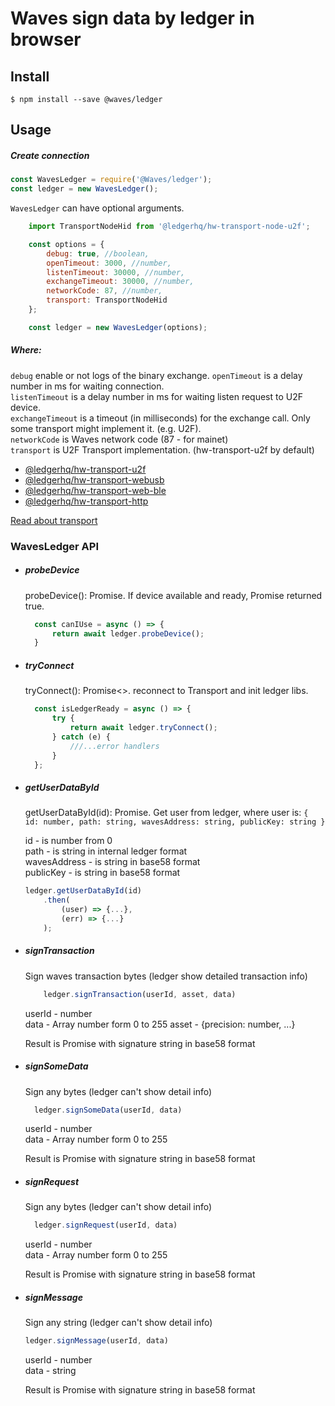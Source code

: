 # Waves sign data by ledger in browser

## Install

```
$ npm install --save @waves/ledger
```

## Usage

##### Create connection
```js
const WavesLedger = require('@Waves/ledger');
const ledger = new WavesLedger();
```
`WavesLedger` can have optional arguments.

```js
    import TransportNodeHid from '@ledgerhq/hw-transport-node-u2f';

    const options = {
        debug: true, //boolean,
        openTimeout: 3000, //number,
        listenTimeout: 30000, //number,
        exchangeTimeout: 30000, //number,
        networkCode: 87, //number,
        transport: TransportNodeHid
    };

    const ledger = new WavesLedger(options);
```
 
##### Where: 
`debug` enable or not logs of the binary exchange.
`openTimeout` is a delay number in ms for waiting connection.    
`listenTimeout` is a delay number in ms for waiting listen request to U2F device.    
`exchangeTimeout` is a timeout (in milliseconds) for the exchange call. Only some transport might implement it. (e.g. U2F).    
`networkCode` is Waves network code (87 - for mainet)  
`transport` is U2F Transport implementation. (hw-transport-u2f by default) 
+ [@ledgerhq/hw-transport-u2f](https://github.com/LedgerHQ/ledgerjs/tree/master/packages/hw-transport-u2f) 
+ [@ledgerhq/hw-transport-webusb](https://github.com/LedgerHQ/ledgerjs/tree/master/packages/hw-transport-webusb) 
+ [@ledgerhq/hw-transport-web-ble](https://github.com/LedgerHQ/ledgerjs/tree/master/packages/hw-transport-web-ble) 
+ [@ledgerhq/hw-transport-http](https://github.com/LedgerHQ/ledgerjs/tree/master/packages/hw-transport-http) 

[Read about transport](https://github.com/LedgerHQ/ledgerjs)

### WavesLedger API



+ ##### probeDevice
    
    probeDevice(): Promise<boolean>. If device available and ready, Promise returned true.
    
    ```js
      const canIUse = async () => {
          return await ledger.probeDevice();
      }
    ```
+ ##### tryConnect

    tryConnect(): Promise<>. reconnect to Transport and init ledger libs.

    ```js
      const isLedgerReady = async () => {
          try {
              return await ledger.tryConnect();
          } catch (e) {
              ///...error handlers
          }
      };

+ ##### getUserDataById
     getUserDataById(id): Promise<user>. Get user from ledger, where user is:
     `{ id: number, path: string, wavesAddress: string, publicKey: string }` 

     id - is number from 0  
     path - is string in internal ledger format  
     wavesAddress - is string in base58 format  
     publicKey - is string in base58 format  
     
    ```js
    ledger.getUserDataById(id)
        .then(
            (user) => {...},
            (err) => {...}
        );
    ```

+ ##### signTransaction
    Sign waves transaction bytes (ledger show detailed transaction info)
    ```js
        ledger.signTransaction(userId, asset, data)
    ```
    userId - number<br>
    data - Array<uInt8> number form 0 to 255
    asset - {precision: number, ...}
    
    Result is Promise with signature string in base58 format

+ ##### signSomeData     
    Sign any bytes (ledger can't show detail info)
    ```js
      ledger.signSomeData(userId, data)
    ```
    userId - number<br>
    data - Array<uInt8> number form 0 to 255
    
    Result is Promise with signature string in base58 format
    
+ ##### signRequest   
    
    Sign any bytes (ledger can't show detail info)
    
    ```js
      ledger.signRequest(userId, data)
    ```
    userId - number<br>
    data - Array<uInt8> number form 0 to 255
    
    Result is Promise with signature string in base58 format
    
+ ##### signMessage      
    Sign any string (ledger can't show detail info)

    ```js
    ledger.signMessage(userId, data)
    ```
    userId - number<br>
    data - string
    
    Result is Promise with signature string in base58 format
